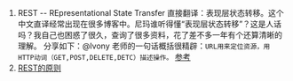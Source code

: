 1. REST -- REpresentational State Transfer 直接翻译：表现层状态转移。这个中文直译经常出现在很多博客中。尼玛谁听得懂“表现层状态转移”？这是人话吗？我自己也困惑了很久，查询了很多资料，花了差不多一年有个还算清晰的理解。
分享如下：@Ivony 老师的一句话概括很精辟：`URL用来定位资源，用HTTP动词（GET,POST,DELETE,DETC）描述操作。` [参考](https://www.zhihu.com/question/28557115)   
1. [REST的原则](https://github.com/jasonGeng88/blog/blob/master/201706/rest-api.md)     

